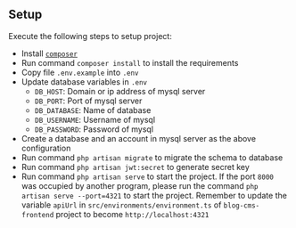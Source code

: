 ## Setup

Execute the following steps to setup project:

- Install [`composer`](https://getcomposer.org/)
- Run command `composer install` to install the requirements
- Copy file `.env.example` into `.env`
- Update database variables in `.env`
    * `DB_HOST`: Domain or ip address of mysql server
    * `DB_PORT`: Port of mysql server
    * `DB_DATABASE`: Name of database
    * `DB_USERNAME`: Username of mysql
    * `DB_PASSWORD`: Password of mysql
- Create a database and an account in mysql server as the above configuration 
- Run command `php artisan migrate` to migrate the schema to database
- Run command `php artisan jwt:secret` to generate secret key
- Run command `php artisan serve` to start the project. If the port `8000` was occupied by another program, please run the command `php artisan serve --port=4321` to start the project. Remember to update the variable `apiUrl` in `src/environments/environment.ts` of `blog-cms-frontend` project to become `http://localhost:4321`